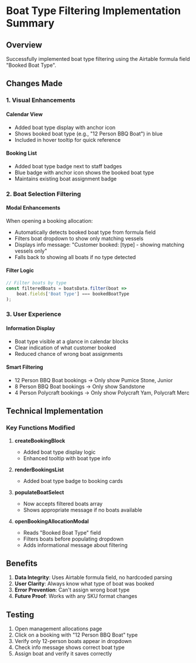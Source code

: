 # Boat Type Filtering Implementation Summary

## Overview
Successfully implemented boat type filtering using the Airtable formula field "Booked Boat Type".

## Changes Made

### 1. Visual Enhancements

#### Calendar View
- Added boat type display with anchor icon
- Shows booked boat type (e.g., "12 Person BBQ Boat") in blue
- Included in hover tooltip for quick reference

#### Booking List
- Added boat type badge next to staff badges
- Blue badge with anchor icon shows the booked boat type
- Maintains existing boat assignment badge

### 2. Boat Selection Filtering

#### Modal Enhancements
When opening a booking allocation:
- Automatically detects booked boat type from formula field
- Filters boat dropdown to show only matching vessels
- Displays info message: "Customer booked: [type] - showing matching vessels only"
- Falls back to showing all boats if no type detected

#### Filter Logic
```javascript
// Filter boats by type
const filteredBoats = boatsData.filter(boat => 
    boat.fields['Boat Type'] === bookedBoatType
);
```

### 3. User Experience

#### Information Display
- Boat type visible at a glance in calendar blocks
- Clear indication of what customer booked
- Reduced chance of wrong boat assignments

#### Smart Filtering
- 12 Person BBQ Boat bookings → Only show Pumice Stone, Junior
- 8 Person BBQ Boat bookings → Only show Sandstone
- 4 Person Polycraft bookings → Only show Polycraft Yam, Polycraft Merc

## Technical Implementation

### Key Functions Modified

1. **createBookingBlock**
   - Added boat type display logic
   - Enhanced tooltip with boat type info

2. **renderBookingsList**
   - Added boat type badge to booking cards

3. **populateBoatSelect**
   - Now accepts filtered boats array
   - Shows appropriate message if no boats available

4. **openBookingAllocationModal**
   - Reads "Booked Boat Type" field
   - Filters boats before populating dropdown
   - Adds informational message about filtering

## Benefits

1. **Data Integrity**: Uses Airtable formula field, no hardcoded parsing
2. **User Clarity**: Always know what type of boat was booked
3. **Error Prevention**: Can't assign wrong boat type
4. **Future Proof**: Works with any SKU format changes

## Testing

1. Open management allocations page
2. Click on a booking with "12 Person BBQ Boat" type
3. Verify only 12-person boats appear in dropdown
4. Check info message shows correct boat type
5. Assign boat and verify it saves correctly
